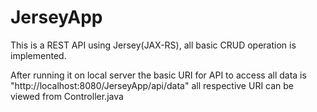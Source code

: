 # JerseyApp
This is a REST API using Jersey(JAX-RS), all basic CRUD operation is implemented. 

After running it on local server the basic URI for API to access all data is "http://localhost:8080/JerseyApp/api/data"
all respective URI can be viewed from Controller.java
